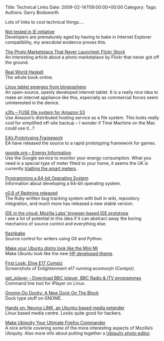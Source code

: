 Title: Technical Links
Date: 2009-02-14T09:00:00+00:00
Category: 
Tags: 
Authors: Garry Bodsworth

Lots of links to cool technical things&#8230;.

[Not tested in IE initiative][1]  
Developers are prematurely aged by having to bake in Internet Explorer compatibility, my anecdotal evidence proves this.

[The Photo Marketplace That Never Launched: Flickr Stock][2]  
An interesting article about a photo marketplace by Flickr that never got off the ground.

[Real World Haskell][3]  
The whole book online.

[Linux tablet emerges from blogosphere][4]  
An open-source, openly developed internet tablet. It is a really nice idea to make an internet appliance like this, especially as commercial forces seem uninterested in the device.

[s3fs &#8211; FUSE file system for Amazon S3][5]  
Use Amazon&#8217;s distributed hosting service as a file system. This looks really cool for simplified off-site backup &#8211; I wonder if Time Machine on the Mac could use it&#8230;?

[EA’s Prototyping Framework][6]  
EA have released the source to a rapid prototyping framework for games.

[google.org &#8211; Energy Information][7]  
Use the Google service to monitor your energy consumption. What you need is a special type of meter fitted to your home, it seems the UK is currently [trialling the smart meters][8].

[Programming a 64-bit Operating System][9]  
Information about developing a 64-bit operating system.

[v0.8 of Redmine released][10]  
The Ruby written bug tracking system with bult in wiki, repository integration, and much more has released a new stable version.

[IDE in the cloud: Mozilla Labs&#8217; browser-based IDE prototype][11]  
I see a lot of potential in this idea if it can abstract away the boring mechanics of source control and everything else.

[flashbake][12]  
Source control for writers using Git and Python.

[Make your Ubuntu distro look like the Mini Mi][13]  
Make Ubuntu look like the new [HP developed theme][14].

[First Look: Elive E17 Compiz][15]  
Screenshots of Enlightenment e17 running ecomorph (Compiz).

[get_iplayer &#8211; Download BBC iplayer, BBC Radio & ITV programmes][16]  
Command line tool for iPlayer on Linux.

[Gnome-Do Docky: A New Dock On The Block][17]  
Dock type stuff on GNOME.

[Hands on: Neuros LINK, an Ubuntu-based media extender][18]  
Linux based media centre. Looks quite good for hackers.

[Make Ubiquity Your Ultimate Firefox Commander][19]  
A nice article covering some of the more interesting aspects of Mozilla&#8217;s Ubiquity. Also more info about putting together a [Ubiquity photo editor][20].

 [1]: http://www.dansimard.com/not_tested_in_ie/
 [2]: http://www.techcrunch.com/2009/01/12/the-photo-marketplace-that-never-launched-flickr-stock/
 [3]: http://book.realworldhaskell.org/
 [4]: http://www.linuxdevices.com/news/NS6195992732.html?kc=rss
 [5]: http://blog.makezine.com/archive/2009/01/s3fs_fuse_file_system_for_amazon_s3.html?CMP=OTC-0D6B48984890
 [6]: http://toolssig.wordpress.com/2009/01/30/eas-prototyping-framework/
 [7]: http://www.google.org/powermeter/index.html
 [8]: http://www.guardian.co.uk/environment/2007/jul/13/energy.business
 [9]: http://www.ijack.org.uk/
 [10]: http://www.redmine.org/wiki/redmine/Changelog
 [11]: http://arstechnica.com/open-source/news/2009/02/ide-in-the-cloud-mozilla-labs-browser-based-ide-prototype.ars
 [12]: http://bitbucketlabs.net/flashbake/
 [13]: http://arstechnica.com/open-source/news/2009/02/make-your-ubuntu-distro-look-like-the-mini-mi.ars
 [14]: http://www.downloadsquad.com/2009/02/04/hp-releases-netbook-interface-for-ubuntu/
 [15]: http://news.softpedia.com/news/Elive-Compiz-104523.shtml
 [16]: http://www.susegeek.com/media-player/get_iplayer-download-bbc-iplayer-bbc-radio-itv-programmes/
 [17]: http://maketecheasier.com/gnome-do-docky-a-new-dock-on-the-block/2009/02/12
 [18]: http://arstechnica.com/open-source/reviews/2009/02/hands-on-neuros-link-an-ubuntu-based-media-extender.ars
 [19]: http://lifehacker.com/5145709/make-ubiquity-your-ultimate-firefox-commander
 [20]: http://www.azarask.in/blog/post/ubiquity-photo-editor/